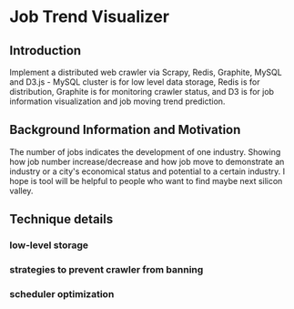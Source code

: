 # Job Trend Visualizer
## Introduction
Implement a distributed web crawler via Scrapy, Redis, Graphite, MySQL and D3.js - MySQL cluster is for low level data storage, Redis is for distribution, Graphite is for monitoring crawler status, and D3 is for job information visualization and job moving trend prediction.
## Background Information and Motivation
The number of jobs indicates the development of one industry. Showing how job number increase/decrease and how job move to demonstrate an industry or a city's economical status and potential to a certain industry. I hope is tool will be helpful to people who want to find maybe next silicon valley.
## Technique details
### low-level storage
### strategies to prevent crawler from banning
### scheduler optimization
